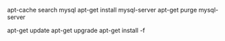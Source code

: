apt-cache search mysql
apt-get install mysql-server
apt-get purge mysql-server

apt-get update
apt-get upgrade
apt-get install -f